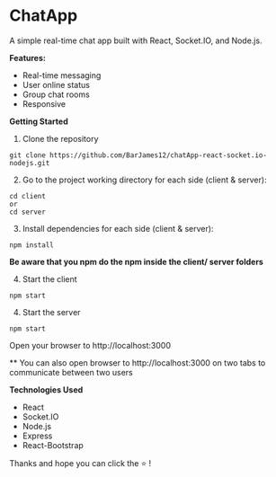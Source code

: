 # ChatApp

A simple real-time chat app built with React, Socket.IO, and Node.js.

**Features:**

- Real-time messaging
- User online status
- Group chat rooms
- Responsive

**Getting Started**

1. Clone the repository

```node
git clone https://github.com/BarJames12/chatApp-react-socket.io-nodejs.git

```

2. Go to the project working directory for each side (client & server):

```node
cd client
or
cd server
```

3. Install dependencies for each side (client & server):

```node
npm install
```

**Be aware that you npm do the npm inside the client/ server folders**

4. Start the client

```node
npm start
```

4. Start the server

```node
npm start
```

Open your browser to http://localhost:3000
 
 ** You can also open browser to http://localhost:3000 on two tabs to communicate between two users 

**Technologies Used**
- React
- Socket.IO
- Node.js
- Express
- React-Bootstrap

Thanks and hope you can click the ⭐ ! 
